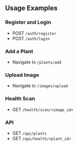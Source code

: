## Usage Examples

### Register and Login
- POST `/auth/register`
- POST `/auth/login`

### Add a Plant
- Navigate to `/plants/add`

### Upload Image
- Navigate to `/images/upload`

### Health Scan
- GET `/health/scan/<image_id>`

### API
- GET `/api/plants`
- GET `/api/health/<plant_id>`
